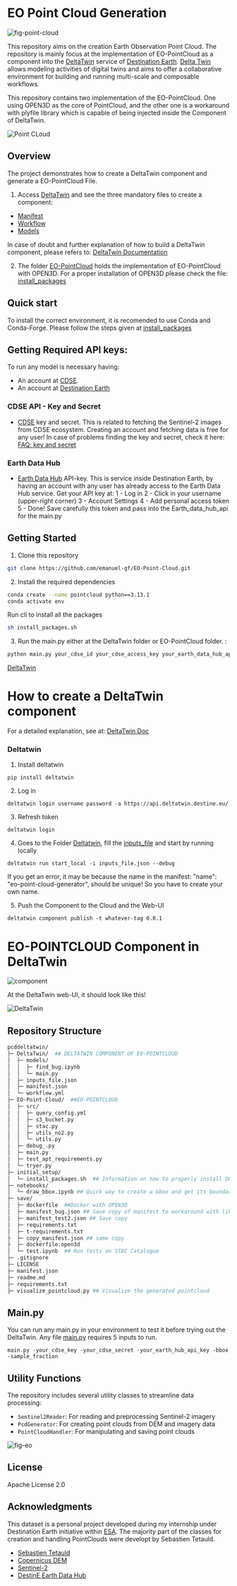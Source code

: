 # EO Point Cloud Generation

![fig-point-cloud](figs/tyrol.jpg)

This repository aims on the creation Earth Observation Point Cloud. The repository is mainly focus at the implementation of EO-PointCloud as a component into the [DeltaTwin](https://deltatwin.destine.eu/) service of [Destination Earth](https://platform.destine.eu/). [Delta Twin](https://deltatwin.destine.eu/) allows modeling activities of digital twins and aims to offer a collaborative environment for building and running multi-scale and composable workflows.

This repository contains two implementation of the EO-PointCloud. One using OPEN3D as the core of PointCloud, and the other one is a workaround with plyfile library which is capable of being injected inside the Component of DeltaTwin. 

![Point CLoud](figs/gif_image.gif)

## Overview

The project demonstrates how to create a DeltaTwin component and generate a EO-PointCloud File.

1. Access [DeltaTwin](/DeltaTwin/) and see the three mandatory files to create a component: 
- [Manifest](/DeltaTwin/manifest.json)
- [Workflow](/DeltaTwin/workflow.yml)
- [Models](/DeltaTwin/models/)

In case of doubt and further explanation of how to build a DeltaTwin component, please refers to: [DeltaTwin Documentation](https://deltatwin.destine.eu/docs)

2. The folder [EO-PointCloud](/EO-Point-Cloud/) holds the implementation of EO-PointCloud with OPEN3D. For a proper installation of OPEN3D please check the file: [install_packages](/initial_setup/install_packages.sh)


## Quick start

To install the correct environment, it is recomended to use Conda and Conda-Forge. 
Please follow the steps given at [install_packages](/initial_setup/install_packages.sh)

## Getting Required API keys: 

To run any model is necessary having:
 - An account at [CDSE](https://dataspace.copernicus.eu/).
 - An account at [Destination Earth]((https://platform.destine.eu/))  

 ### CDSE API - Key and Secret 

- [CDSE](https://dataspace.copernicus.eu/) key and secret. 
This is related to fetching the Sentinel-2 images from CDSE ecosystem. 
Creating an account and fetching data is free for any user!
In case of problems finding the key and secret, check it here: [FAQ: key and secret](https://documentation.dataspace.copernicus.eu/APIs/SentinelHub/Overview/Authentication.html) 

### Earth Data Hub
- [Earth Data Hub](https://earthdatahub.destine.eu/) API-key. 
This is service inside Destination Earth, by having an account with any user has already access to the Earth Data Hub service. 
Get your API key at: 
1 - Log in
2 - Click in your username (upper-right corner)
3 - Account Settings 
4 - Add personal access token
5 - Done! Save carefully this token and pass into the Earth_data_hub_api for the main.py 


## Getting Started

1. Clone this repository

```bash
git clone https://github.com/emanuel-gf/EO-Point-Cloud.git
```
2. Install the required dependencies

```bash
conda create --name pointcloud python==3.13.1
conda activate env
```
Run cli to install all the packages

```bash
sh install_packages.sh
```

3. Run the main.py either at the DeltaTwin folder or EO-PointCloud folder. :
```bash
python main.py your_cdse_id your_cdse_access_key your_earth_data_hub_api_key bbox sampled_fraction
```

[DeltaTwin](figs/20250828-1413-50.2334437.mp4)

# How to create a DeltaTwin component 

For a detailed explanation, see at: [DeltaTwin Doc](https://deltatwin.destine.eu/docs/introduction)

### Deltatwin

1. Install deltatwin
```
pip install deltatwin
```
2. Log in 
```
deltatwin login username password -a https://api.deltatwin.destine.eu/
```
3. Refresh token
```
deltatwin login
```
4. Goes to the Folder [Deltatwin](/DeltaTwin/), fill the [inputs_file](/DeltaTwin/inputs_file.json) and start by running locally
```
deltatwin run start_local -i inputs_file.json --debug 
```
If you get an error, it may be because the name in the manifest: "name": "eo-point-cloud-generator", should be unique! So you have to create your own name.

5. Push the Component to the Cloud and the Web-UI
```
deltatwin component publish -t whatever-tag 0.0.1 
```

# EO-POINTCLOUD Component in DeltaTwin

![component](figs/eo-deltatwin.jpg)

At the DeltaTwin web-UI, it should look like this!

![DeltaTwin](figs/eo-workflow.jpg)

## Repository Structure

```bash
pcddeltatwin/
├─ DeltaTwin/  ## DELTATWIN COMPONENT OF EO-POINTCLOUD
│  ├─ models/
│  │  ├─ find_bug.ipynb
│  │  └─ main.py
│  ├─ inputs_file.json
│  ├─ manifest.json
│  └─ workflow.yml
├─ EO-Point-Cloud/  ##EO-POINTCLOUD 
│  ├─ src/
│  │  ├─ query_config.yml
│  │  ├─ s3_bucket.py
│  │  ├─ stac.py
│  │  ├─ utils_no2.py
│  │  └─ utils.py
│  ├─ debug_.py
│  ├─ main.py
│  ├─ test_apt_requirements.py
│  └─ tryer.py
├─ initial_setup/
│  └─ install_packages.sh  ## Information on how to properly install OPEN3D and all libraries of EO-PointCloud generation
├─ notebooks/
│  └─ draw_bbox.ipynb ## Quick way to create a bbox and get its boundaries to pass inside the EO-PointCloud arguments
├─ save/
│  ├─ dockerfile  ##Docker with OPEN3D
│  ├─ manifest_bug.json ## Save copy of manifest to workaround with likely bug regarding DeltaTwin and OPEN3D
│  ├─ manifest_test2.json ## Save copy
│  ├─ requirements.txt
│  ├─ t-requirements.txt
├  ├─ copy_manifest.json ## same copy
├  ├─ dockerfile.open3d 
│  └─ test.ipynb  ## Run tests on STAC Catalogue
├─ .gitignore
├─ LICENSE
├─ manifest.json
├─ readme.md
├─ requirements.txt
├─ visualize_pointcloud.py ## Visualize the generated pointcloud
```

## Main.py
You can run any main.py in your environment to test it before trying out the DeltaTwin. 
Any file [main.py](/DeltaTwin/models/main.py) requires 5 inputs to run.
```
main.py -your_cdse_key -your_cdse_secret -your_earth_hub_api_key -bbox -sample_fraction
```

## Utility Functions 

The repository includes several utility classes to streamline data processing:

- `Sentinel2Reader`: For reading and preprocessing Sentinel-2 imagery
- `PcdGenerator`: For creating point clouds from DEM and imagery data
- `PointCloudHandler`: For manipulating and saving point clouds

![fig-eo](figs/tyrol2.jpg)

## License

Apache License 2.0

## Acknowledgments
This dataset is a personal project developed during my internship under Destination Earth initiative within [ESA](https://www.esa.int/). 
 The majority part of the classes for creation and handling PointClouds were developt by Sebastien Tetauld. 
- [Sebastien Tetauld](https://github.com/sebastien-tetaud)
- [Copernicus DEM](https://spacedata.copernicus.eu/collections/copernicus-digital-elevation-model)
- [Sentinel-2](https://sentinel.esa.int/web/sentinel/missions/sentinel-2)
- [DestinE Earth Data Hub](https://earthdatahub.destine.eu/)